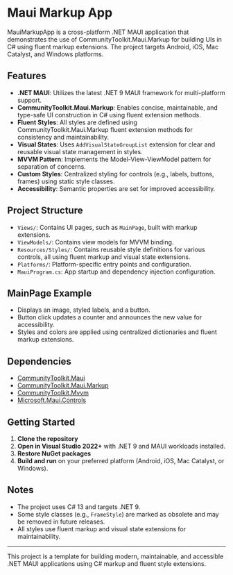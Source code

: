 # Maui Markup App

MauiMarkupApp is a cross-platform .NET MAUI application that demonstrates the use of CommunityToolkit.Maui.Markup for building UIs in C# using fluent markup extensions. The project targets Android, iOS, Mac Catalyst, and Windows platforms.

## Features
- **.NET MAUI**: Utilizes the latest .NET 9 MAUI framework for multi-platform support.
- **CommunityToolkit.Maui.Markup**: Enables concise, maintainable, and type-safe UI construction in C# using fluent extension methods.
- **Fluent Styles**: All styles are defined using CommunityToolkit.Maui.Markup fluent extension methods for consistency and maintainability.
- **Visual States**: Uses `AddVisualStateGroupList` extension for clear and reusable visual state management in styles.
- **MVVM Pattern**: Implements the Model-View-ViewModel pattern for separation of concerns.
- **Custom Styles**: Centralized styling for controls (e.g., labels, buttons, frames) using static style classes.
- **Accessibility**: Semantic properties are set for improved accessibility.

## Project Structure
- `Views/`: Contains UI pages, such as `MainPage`, built with markup extensions.
- `ViewModels/`: Contains view models for MVVM binding.
- `Resources/Styles/`: Contains reusable style definitions for various controls, all using fluent markup and visual state extensions.
- `Platforms/`: Platform-specific entry points and configuration.
- `MauiProgram.cs`: App startup and dependency injection configuration.

## MainPage Example
- Displays an image, styled labels, and a button.
- Button click updates a counter and announces the new value for accessibility.
- Styles and colors are applied using centralized dictionaries and fluent markup extensions.

## Dependencies
- [CommunityToolkit.Maui](https://learn.microsoft.com/en-us/dotnet/communitytoolkit/maui/overview)
- [CommunityToolkit.Maui.Markup](https://github.com/CommunityToolkit/Maui.Markup)
- [CommunityToolkit.Mvvm](https://learn.microsoft.com/en-us/dotnet/communitytoolkit/mvvm/overview)
- [Microsoft.Maui.Controls](https://learn.microsoft.com/en-us/dotnet/maui/what-is-maui)

## Getting Started
1. **Clone the repository**
2. **Open in Visual Studio 2022+** with .NET 9 and MAUI workloads installed.
3. **Restore NuGet packages**
4. **Build and run** on your preferred platform (Android, iOS, Mac Catalyst, or Windows).

## Notes
- The project uses C# 13 and targets .NET 9.
- Some style classes (e.g., `FrameStyle`) are marked as obsolete and may be removed in future releases.
- All styles use fluent markup and visual state extensions for maintainability.

---
This project is a template for building modern, maintainable, and accessible .NET MAUI applications using C# markup and fluent style extensions.